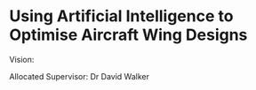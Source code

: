 # Using Artificial Intelligence to Optimise Aircraft Wing Designs

Vision:

Allocated Supervisor:
Dr David Walker
